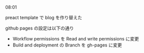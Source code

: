 08:01

preact template で blog を作り替えた

github pages の設定は以下の通り

- Workflow permissions を Read and write permissions に変更
- Build and deployment の Branch を gh-pages に変更
